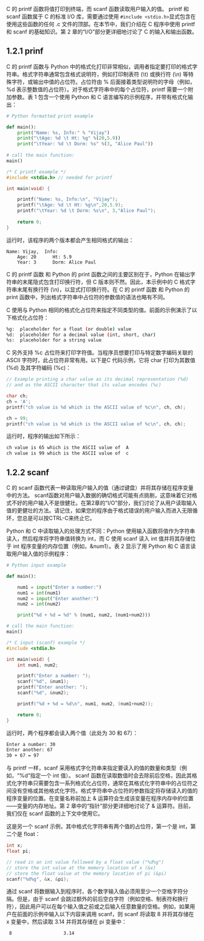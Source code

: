 C 的 printf 函数将值打印到终端，而 scanf 函数读取用户输入的值。 printf 和 scanf 函数属于 C 的标准 I/O 库，需要通过使用 `#include <stdio.h>`显式包含在使用这些函数的任何 .c 文件的顶部。在本节中，我们介绍在 C 程序中使用 printf 和 scanf 的基础知识。第 2 章的“I/O”部分更详细地讨论了 C 的输入和输出函数。

## 1.2.1 prinf
C 的 printf 函数与 Python 中的格式化打印非常相似，调用者指定要打印的格式字符串。格式字符串通常包含格式说明符，例如打印制表符 (\t) 或换行符 (\n) 等特殊字符，或输出中值的占位符。占位符由 % 后面接着类型说明符的字母（例如，%d 表示整数值的占位符）。对于格式字符串中的每个占位符，printf 需要一个附加参数。表 1 包含一个使用 Python 和 C 语言编写的示例程序，并带有格式化输出：
```python
# Python formatted print example

def main(): 
	print("Name: %s, Info:" % "Vijay") 
	print("\tAge: %d \t Ht: %g" %(20,5.9)) 
	print("\tYear: %d \t Dorm: %s" %(3, "Alice Paul")) 
	
# call the main function:
main()
```

```c
/* C printf example */ 
#include <stdio.h> // needed for printf 

int main(void) { 

	printf("Name: %s, Info:\n", "Vijay"); 
	printf("\tAge: %d \t Ht: %g\n",20,5.9); 
	printf("\tYear: %d \t Dorm: %s\n", 3,"Alice Paul"); 
	
	return 0; 
}
```
运行时，该程序的两个版本都会产生相同格式的输出：
```shell
Name: Vijay,  Info:
	Age: 20 	 Ht: 5.9
	Year: 3 	 Dorm: Alice Paul
```
C 的 printf 函数 和 Python 的 print 函数之间的主要区别在于，Python 在输出字符串的末尾隐式包含打印换行符，但 C 版本则不然。因此，本示例中的 C 格式字符串末尾有换行符 (\n)，以显式打印换行符。在 C 的 printf 函数 和 Python 的 print 函数中，列出格式字符串中占位符的参数值的语法也略有不同。

C 使用与 Python 相同的格式化占位符来指定不同类型的值。前面的示例演示了以下格式化占位符：
```bash
%g:  placeholder for a float (or double) value
%d:  placeholder for a decimal value (int, short, char)
%s:  placeholder for a string value
```

C 另外支持 %c 占位符来打印字符值。当程序员想要打印与特定数字编码关联的 ASCII 字符时，此占位符非常有用。以下是C 代码示例，它将 char 打印为其数值 (%d) 及其字符编码 (%c)：
```c
// Example printing a char value as its decimal representation (%d)
// and as the ASCII character that its value encodes (%c) 

char ch;
ch = 'A'; 
printf("ch value is %d which is the ASCII value of %c\n", ch, ch);

ch = 99; 
printf("ch value is %d which is the ASCII value of %c\n", ch, ch);
```
运行时，程序的输出如下所示：
```bash
ch value is 65 which is the ASCII value of  A
ch value is 99 which is the ASCII value of  c
```

## 1.2.2 scanf
C 的 scanf 函数代表一种读取用户输入的值（通过键盘）并将其存储在程序变量中的方法。 scanf函数对用户输入数据的确切格式可能有点挑剔，这意味着它对格式不好的用户输入不是很健壮。在第2章的“I/O”部分，我们讨论了从用户读取输入值的更健壮的方法。请记住，如果您的程序由于格式错误的用户输入而进入无限循环，您总是可以按CTRL-C来终止它。

Python 和 C 中读取输入的处理方式不同：Python 使用输入函数将值作为字符串读入，然后程序将字符串值转换为 int，而 C 使用 scanf 读入 int 值并将其存储位于 int 程序变量的内存位置（例如，&num1）。表 2 显示了用 Python 和 C 语言读取用户输入值的示例程序：
```python
# Python input example

def main():

    num1 = input("Enter a number:")
    num1 = int(num1)
    num2 = input("Enter another:")
    num2 = int(num2)

    print("%d + %d = %d" % (num1, num2, (num1+num2)))

# call the main function:
main()
```

```c
/* C input (scanf) example */
#include <stdio.h>

int main(void) {
    int num1, num2;

    printf("Enter a number: ");
    scanf("%d", &num1);
    printf("Enter another: ");
    scanf("%d", &num2);

    printf("%d + %d = %d\n", num1, num2, (num1+num2));

    return 0;
}
```
运行时，两个程序都会读入两个值（此处为 30 和 67）：
```bash
Enter a number: 30
Enter another: 67
30 + 67 = 97
```

与 printf 一样，scanf 采用格式字化符串来指定要读入的值的数量和类型（例如，“%d”指定一个 int 值）。 scanf 函数在读取数值时会去除前后空格，因此其格式化字符串只需要包含一系列格式化占位符，通常在其格式化字符串中的占位符之间没有空格或其他格式化字符。格式字符串中占位符的参数指定将存储读入的值的程序变量的位置。在变量名称前加上 & 运算符会生成该变量在程序内存中的位置 ——变量的内存地址。第 2 章中的“指针”部分更详细地讨论了 & 运算符。目前，我们仅在 scanf 函数的上下文中使用它。

这是另一个 scanf 示例，其中格式化字符串有两个值的占位符，第一个是 int，第二个是 float：
```c
int x;
float pi;

// read in an int value followed by a float value ("%d%g")
// store the int value at the memory location of x (&x)
// store the float value at the memory location of pi (&pi)
scanf("%d%g", &x, &pi);
```

通过 scanf 将数据输入到程序时，各个数字输入值必须用至少一个空格字符分隔。但是，由于 scanf 会跳过额外的前后空白字符（例如空格、制表符和换行符），因此用户可以在每个输入值之前或之后输入任意数量的空格。例如，如果用户在前面的示例中输入以下内容来调用 scanf，则 scanf 将读取 8 并将其存储在 x 变量中，然后读取 3.14 并将其存储在 pi 变量中：
```
 8                   3.14
```
